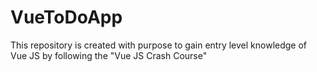 # VueToDoApp

This repository is created with purpose to gain entry level knowledge of Vue JS by following the "Vue JS Crash Course"